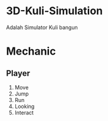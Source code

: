 # 3D-Kuli-Simulation
Adalah Simulator Kuli bangun

# Mechanic
## Player
1. Move
2. Jump
3. Run
4. Looking
5. Interact

## 
